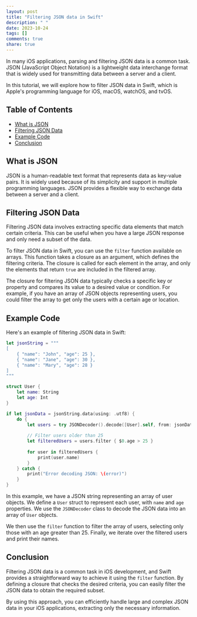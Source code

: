 ```yaml
---
layout: post
title: "Filtering JSON data in Swift"
description: " "
date: 2023-10-24
tags: []
comments: true
share: true
---
```


In many iOS applications, parsing and filtering JSON data is a common task. JSON (JavaScript Object Notation) is a lightweight data interchange format that is widely used for transmitting data between a server and a client.

In this tutorial, we will explore how to filter JSON data in Swift, which is Apple's programming language for iOS, macOS, watchOS, and tvOS.

## Table of Contents
- [What is JSON](#what-is-json)
- [Filtering JSON Data](#filtering-json-data)
- [Example Code](#example-code)
- [Conclusion](#conclusion)

## What is JSON
JSON is a human-readable text format that represents data as key-value pairs. It is widely used because of its simplicity and support in multiple programming languages. JSON provides a flexible way to exchange data between a server and a client.

## Filtering JSON Data
Filtering JSON data involves extracting specific data elements that match certain criteria. This can be useful when you have a large JSON response and only need a subset of the data.

To filter JSON data in Swift, you can use the `filter` function available on arrays. This function takes a closure as an argument, which defines the filtering criteria. The closure is called for each element in the array, and only the elements that return `true` are included in the filtered array.

The closure for filtering JSON data typically checks a specific key or property and compares its value to a desired value or condition. For example, if you have an array of JSON objects representing users, you could filter the array to get only the users with a certain age or location.

## Example Code
Here's an example of filtering JSON data in Swift:

```swift
let jsonString = """
[
    { "name": "John", "age": 25 },
    { "name": "Jane", "age": 30 },
    { "name": "Mary", "age": 28 }
]
"""

struct User {
    let name: String
    let age: Int
}

if let jsonData = jsonString.data(using: .utf8) {
    do {
        let users = try JSONDecoder().decode([User].self, from: jsonData)
        
        // Filter users older than 25
        let filteredUsers = users.filter { $0.age > 25 }
        
        for user in filteredUsers {
            print(user.name)
        }
    } catch {
        print("Error decoding JSON: \(error)")
    }
}
```

In this example, we have a JSON string representing an array of user objects. We define a `User` struct to represent each user, with `name` and `age` properties. We use the `JSONDecoder` class to decode the JSON data into an array of `User` objects.

We then use the `filter` function to filter the array of users, selecting only those with an age greater than 25. Finally, we iterate over the filtered users and print their names.

## Conclusion
Filtering JSON data is a common task in iOS development, and Swift provides a straightforward way to achieve it using the `filter` function. By defining a closure that checks the desired criteria, you can easily filter the JSON data to obtain the required subset.

By using this approach, you can efficiently handle large and complex JSON data in your iOS applications, extracting only the necessary information.